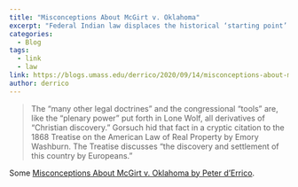 ```yaml
---
title: "Misconceptions About McGirt v. Oklahoma"
excerpt: "Federal Indian law displaces the historical ‘starting point’ — the original free existence of Native nations..."
categories:
  - Blog
tags:
  - link
  - law
link: https://blogs.umass.edu/derrico/2020/09/14/misconceptions-about-mcgirt-v-oklahoma/
author: derrico
---
```


> The “many other legal doctrines” and the congressional “tools” are, like the “plenary power” put forth in Lone Wolf, all derivatives of “Christian discovery.” Gorsuch hid that fact in a cryptic citation to the 1868 Treatise on the American Law of Real Property by Emory Washburn. The Treatise discusses “the discovery and settlement of this country by Europeans.”

Some [Misconceptions About McGirt v. Oklahoma by Peter d’Errico](https://blogs.umass.edu/derrico/2020/09/14/misconceptions-about-mcgirt-v-oklahoma/).
